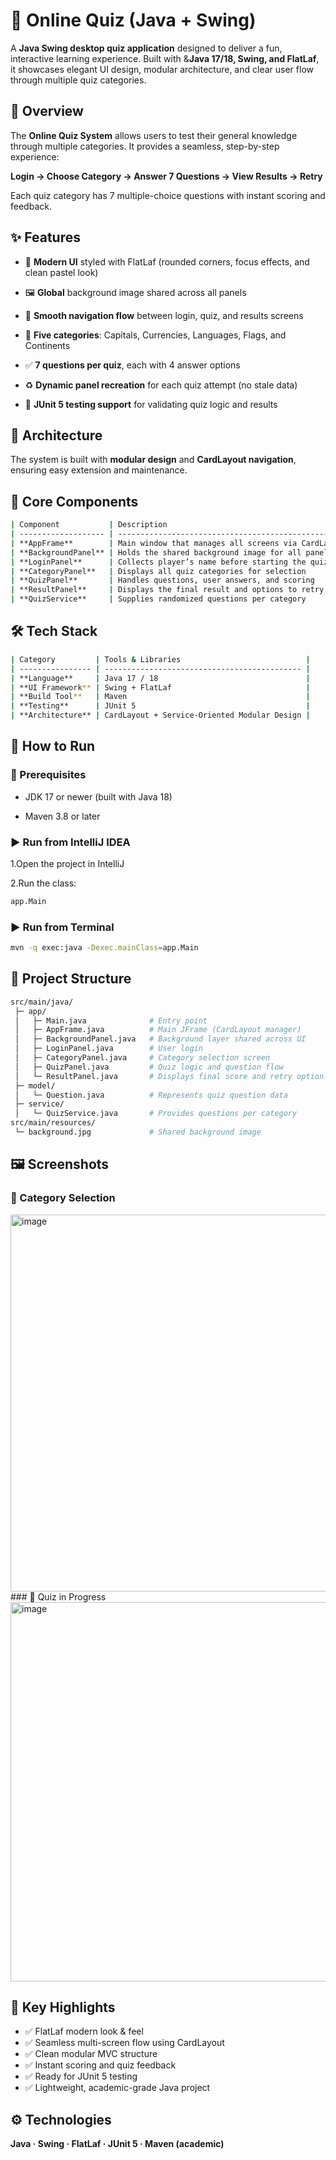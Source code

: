 # 🧠 Online Quiz (Java + Swing)

A **Java Swing desktop quiz application** designed to deliver a fun, interactive learning experience.
Built with &**Java 17/18, Swing, and FlatLaf**, it showcases elegant UI design, modular architecture, and clear user flow through multiple quiz categories.

## 📘 Overview

The **Online Quiz System** allows users to test their general knowledge through multiple categories.
It provides a seamless, step-by-step experience:

**Login → Choose Category → Answer 7 Questions → View Results → Retry**

Each quiz category has 7 multiple-choice questions with instant scoring and feedback.

## ✨ Features

- 🎨 **Modern UI** styled with FlatLaf (rounded corners, focus effects, and clean pastel look)

- 🖼️ **Global** background image shared across all panels

- 🧭 **Smooth navigation flow** between login, quiz, and results screens

- 🧩 **Five categories**: Capitals, Currencies, Languages, Flags, and Continents

- ✅ **7 questions per quiz**, each with 4 answer options

- ♻️ **Dynamic panel recreation** for each quiz attempt (no stale data)

- 🧪 **JUnit 5 testing support** for validating quiz logic and results

## 🧠 Architecture

The system is built with **modular design** and **CardLayout navigation**, ensuring easy extension and maintenance.

## 🧩 Core Components
```bash 
| Component           | Description                                         |
| ------------------- | --------------------------------------------------- |
| **AppFrame**        | Main window that manages all screens via CardLayout |
| **BackgroundPanel** | Holds the shared background image for all panels    |
| **LoginPanel**      | Collects player’s name before starting the quiz     |
| **CategoryPanel**   | Displays all quiz categories for selection          |
| **QuizPanel**       | Handles questions, user answers, and scoring        |
| **ResultPanel**     | Displays the final result and options to retry      |
| **QuizService**     | Supplies randomized questions per category          |
```
## 🛠️ Tech Stack
``` bash
| Category         | Tools & Libraries                            |
| ---------------- | -------------------------------------------- |
| **Language**     | Java 17 / 18                                 |
| **UI Framework** | Swing + FlatLaf                              |
| **Build Tool**   | Maven                                        |
| **Testing**      | JUnit 5                                      |
| **Architecture** | CardLayout + Service-Oriented Modular Design |
```

## 🚀 How to Run
### 🧩 Prerequisites

- JDK 17 or newer (built with Java 18)

- Maven 3.8 or later

### ▶️ Run from IntelliJ IDEA

1.Open the project in IntelliJ

2.Run the class:

```bash
app.Main

```
### ▶️ Run from Terminal

```bash
mvn -q exec:java -Dexec.mainClass=app.Main

```

## 📂 Project Structure
``` bash
src/main/java/
 ├─ app/
 │   ├─ Main.java              # Entry point
 │   ├─ AppFrame.java          # Main JFrame (CardLayout manager)
 │   ├─ BackgroundPanel.java   # Background layer shared across UI
 │   ├─ LoginPanel.java        # User login
 │   ├─ CategoryPanel.java     # Category selection screen
 │   ├─ QuizPanel.java         # Quiz logic and question flow
 │   └─ ResultPanel.java       # Displays final score and retry option
 ├─ model/
 │   └─ Question.java          # Represents quiz question data
 ├─ service/
 │   └─ QuizService.java       # Provides questions per category
src/main/resources/
 └─ background.jpg             # Shared background image

```
## 🖼️ Screenshots
### 🧭 Category Selection
<img width="1011" height="603" alt="image" src="https://github.com/user-attachments/assets/d92c9276-8f34-498b-95ac-cbe0ebb97e63" />
### 🧩 Quiz in Progress
<img width="987" height="607" alt="image" src="https://github.com/user-attachments/assets/d1837857-8c44-48c1-8af2-3ea06c335cda" />

## 🧾 Key Highlights

- ✅ FlatLaf modern look & feel
- ✅ Seamless multi-screen flow using CardLayout
- ✅ Clean modular MVC structure
- ✅ Instant scoring and quiz feedback
- ✅ Ready for JUnit 5 testing
- ✅ Lightweight, academic-grade Java project

## ⚙️ Technologies

**Java · Swing · FlatLaf · JUnit 5 · Maven (academic)**
